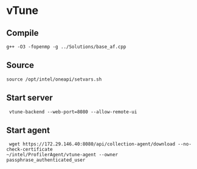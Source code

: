 # vTune
## Compile
```
g++ -O3 -fopenmp -g ../Solutions/base_af.cpp
```


## Source
```
source /opt/intel/oneapi/setvars.sh
```

## Start server
```
 vtune-backend --web-port=8080 --allow-remote-ui
```

## Start agent
```
 wget https://172.29.146.40:8080/api/collection-agent/download --no-check-certificate
~/intel/ProfilerAgent/vtune-agent --owner passphrase_authenticated_user
```
